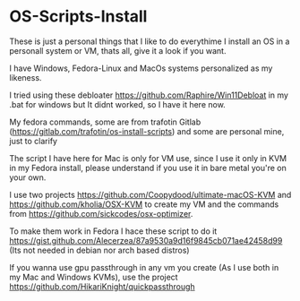 # OS-Scripts-Install
These is just a personal things that I like to do everythime I install an OS in a personall system or VM, thats all, give it a look if you want.

I have Windows, Fedora-Linux and MacOs systems personalized as my likeness.

I tried using these debloater https://github.com/Raphire/Win11Debloat in my .bat for windows but It didnt worked, so I have it here now.

My fedora commands, some are from trafotin Gitlab (https://gitlab.com/trafotin/os-install-scripts) and some are personal mine, just to clarify

The script I have here for Mac is only for VM use, since I use it only in KVM in my Fedora install, please understand if you use it in bare metal you're on your own.

I use two projects https://github.com/Coopydood/ultimate-macOS-KVM and https://github.com/kholia/OSX-KVM to create my VM and the commands from https://github.com/sickcodes/osx-optimizer.

To make them work in Fedora I hace these script to do it https://gist.github.com/Alecerzea/87a9530a9d16f9845cb071ae42458d99 (Its not needed in debian nor arch based distros)

If you wanna use gpu passthrough in any vm you create (As I use both in my Mac and Windows KVMs), use the project https://github.com/HikariKnight/quickpassthrough

